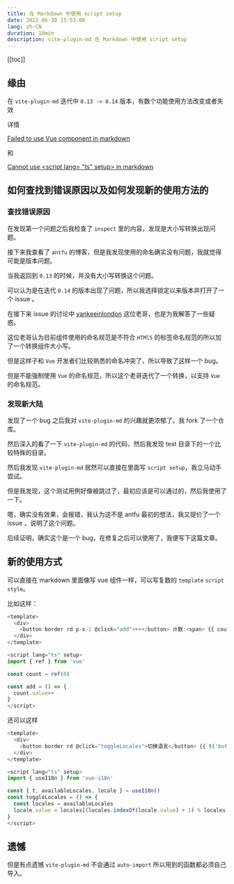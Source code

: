 ```yaml
---
title: 在 Markdown 中使用 script setup
date: 2022-06-30 15:53:00
lang: zh-CN
duration: 10min
description: vite-plugin-md 在 Markdown 中使用 script setup
---
```


[[toc]]

## 缘由

在 `vite-plugin-md` 迭代中 `0.13 -> 0.14` 版本，有数个功能使用方法改变或者失效

详情 

[Failed to use Vue component in markdown](https://github.com/antfu/vite-plugin-md/issues/90) 

和 

[Cannot use &lt;script lang= "ts" setup&gt; in markdown](https://github.com/antfu/vite-plugin-md/issues/91)


## 如何查找到错误原因以及如何发现新的使用方法的

### 查找错误原因

在发现第一个问题之后我检查了 `inspect` 里的内容，发现是大小写转换出现问题。

接下来我查看了 `antfu` 的博客，但是我发现使用的命名确实没有问题，我就觉得可能是版本问题。

当我返回到 `0.13` 的时候，并没有大小写转换这个问题。

可以认为是在迭代 `0.14` 的版本出现了问题，所以我选择锁定以来版本并打开了一个 issue 。

在接下来 issue 的讨论中 [yankeeinlondon](https://github.com/yankeeinlondon) 这位老哥，也是为我解答了一些疑惑。

这位老哥认为目前组件使用的命名规范是不符合 `HTMl5` 的标签命名规范的所以加了一个转换组件大小写。

但是这样子和 `Vue` 开发者们比较熟悉的命名冲突了，所以导致了这样一个 bug。

但是不能强制使用 `Vue` 的命名规范，所以这个老哥迭代了一个转换，以支持 `Vue` 的命名规范。

### 发现新大陆

发现了一个 bug 之后我对 `vite-plugin-md` 的兴趣就更浓郁了。我 fork 了一个仓库。

然后深入的看了一下 `vite-plugin-md` 的代码，然后我发现 test 目录下的一个比较特殊的目录。

然后我发现 `vite-plugin-md` 居然可以直接在里面写 `script setup`，我立马动手尝试。

但是我发现，这个测试用例好像被跳过了，最初应该是可以通过的，然后我使用了一下。

嗯，确实没有效果，会报错，我认为这不是 antfu 最初的想法，我又提价了一个 issue ，说明了这个问题。

后续证明，确实这个是一个 bug，在修复之后可以使用了，我便写下这篇文章。

## 新的使用方式

可以直接在 markdown 里面像写 vue 组件一样，可以写复数的 `template` `script` `style`。

比如这样：

<template>
  <div>
    <button border rd p-x-2 @click="add">++</button> 计数:<span> {{ count }}</span>
  </div>
</template>

<script lang="ts" setup>
import { ref } from 'vue'

const count = ref(0)

const add = () => {
  count.value++
}
</script>

```typescript
<template>
  <div>
    <button border rd p-x-2 @click="add">++</button> 计数:<span> {{ count }}</span>
  </div>
</template>

<script lang="ts" setup>
import { ref } from 'vue'

const count = ref(0)

const add = () => {
  count.value++
}
</script>

```

还可以这样


<template>
  <div>
    <button border rd p-x-2 @click="toggleLocales">切换语言</button> {{ t('button.about') }}
  </div>
</template>

<script lang="ts" setup>
import { useI18n } from 'vue-i18n'

const { t, availableLocales, locale } = useI18n()
const toggleLocales = () => {
  const locales = availableLocales
  locale.value = locales[(locales.indexOf(locale.value) + 1) % locales.length]
}
</script>

```typescript
<template>
  <div>
    <button border rd @click="toggleLocales">切换语言</button> {{ t('button.about') }}
  </div>
</template>

<script lang="ts" setup>
import { useI18n } from 'vue-i18n'

const { t, availableLocales, locale } = useI18n()
const toggleLocales = () => {
  const locales = availableLocales
  locale.value = locales[(locales.indexOf(locale.value) + 1) % locales.length]
}
</script>
```


## 遗憾

但是有点遗憾 `vite-plugin-md` 不会通过 `auto-import` 所以用到的函数都必须自己导入。
